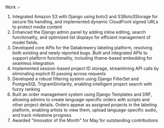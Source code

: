 Work :-
1. Integrated Amazon S3 with Django using boto3 and
S3Boto3Storage for secure file handling, and implemented
dynamic CloudFront signed URLs to protect media content
2. Enhanced the Django admin panel by adding inline editing, search
functionality, and optimized list displays for efficient management
of model fields.
3. Developed core APIs for the Databrewery labeling platform,
resolving both existing and newly reported bugs. Built and
integrated APIs to support platform functionality, including
iframe-based embedding for seamless integration
4. Implemented session-based project ID storage, streamlining API
calls by eliminating explicit ID passing across requests
5. Developed a robust filtering system using Django FilterSet and
PostgreSQL TrigramSimilarity, enabling intelligent project search
with fuzzy ranking
6. Built an order management system using Django Templates and
DRF, allowing admins to create language-specific orders with
scripts and other project details. Orders appear as assigned
projects in the labeling platform, enabling artists to view them,
upload language-specific audio, and track milestone progress
7. Awarded "Innovator of the Month" for May for outstanding
contributions
